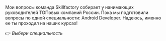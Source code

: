 Мои вопросы команда Skillfactory собирает у нанимающих руководителей ТОПовых компаний России. Пока мы подготовили вопросы по одной специальности: Android Developer. Надеюсь, именно ее ты проходил на наших курсах!

👉 *Выбери специальность*